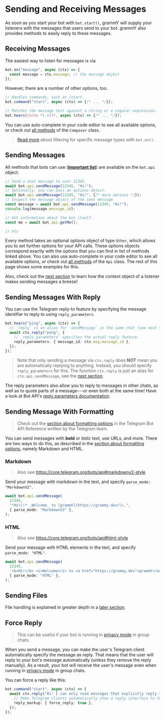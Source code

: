 # Sending and Receiving Messages

As soon as you start your bot with `bot.start()`, grammY will supply your
listeners with the messages that users send to your bot. grammY also provides
methods to easily reply to these messages.

## Receiving Messages

The easiest way to listen for messages is via

```ts
bot.on("message", async (ctx) => {
  const message = ctx.message; // the message object
});
```

However, there are a number of other options, too.

```ts
// Handles commands, such as /start.
bot.command("start", async (ctx) => {/* ... */});

// Matches the message text against a string or a regular expression.
bot.hears(/echo *(.+)?/, async (ctx) => {/* ... */});
```

You can use auto-complete in your code editor to see all available options, or
check out [all methods](/ref/core/composer) of the `Composer` class.

> [Read more](./filter-queries) about filtering for specific message types with
> `bot.on()`.

## Sending Messages

All methods that bots can use
(**[important list](https://core.telegram.org/bots/api#available-methods)**) are
available on the `bot.api` object.

```ts
// Send a text message to user 12345.
await bot.api.sendMessage(12345, "Hi!");
// Optionally, you can pass an options object.
await bot.api.sendMessage(12345, "Hi!", {/* more options */});
// Inspect the message object of the sent message.
const message = await bot.api.sendMessage(12345, "Hi!");
console.log(message.message_id);

// Get information about the bot itself.
const me = await bot.api.getMe();

// etc
```

Every method takes an optional options object of type `Other`, which allows you
to set further options for your API calls. These options objects correspond
exactly with the options that you can find in list of methods linked above. You
can also use auto-complete in your code editor to see all available options, or
check out [all methods](/ref/core/api) of the `Api` class. The rest of this page
shows some examples for this.

Also, check out the [next section](./context) to learn how the context object of
a listener makes sending messages a breeze!

## Sending Messages With Reply

You can use the Telegram reply-to feature by specifying the message identifier
to reply to using `reply_parameters`.

```ts
bot.hears("ping", async (ctx) => {
  // `reply` is an alias for `sendMessage` in the same chat (see next section).
  await ctx.reply("pong", {
    // `reply_parameters` specifies the actual reply feature.
    reply_parameters: { message_id: ctx.msg.message_id },
  });
});
```

> Note that only sending a message via `ctx.reply` does **NOT** mean you are
> automatically replying to anything. Instead, you should specify
> `reply_parameters` for this. The function `ctx.reply` is just an alias for
> `ctx.api.sendMessage`, see the [next section](./context#available-actions).

The reply parameters also allow you to reply to messages in other chats, as well
as to quote parts of a message---or even both at the same time! Have a look at
Bot API's
[reply parameters documentation](https://core.telegram.org/bots/api#replyparameters).

## Sending Message With Formatting

> Check out the
> [section about formatting options](https://core.telegram.org/bots/api#formatting-options)
> in the Telegram Bot API Reference written by the Telegram team.

You can send messages with **bold** or _italic_ text, use URLs, and more. There
are two ways to do this, as described in the
[section about formatting options](https://core.telegram.org/bots/api#formatting-options),
namely Markdown and HTML.

### Markdown

> Also see <https://core.telegram.org/bots/api#markdownv2-style>

Send your message with markdown in the text, and specify
`parse_mode: "MarkdownV2"`.

```ts
await bot.api.sendMessage(
  12345,
  "*Hi\\!* _Welcome_ to [grammY](https://grammy.dev)\\.",
  { parse_mode: "MarkdownV2" },
);
```

### HTML

> Also see <https://core.telegram.org/bots/api#html-style>

Send your message with HTML elements in the text, and specify
`parse_mode: "HTML"`.

```ts
await bot.api.sendMessage(
  12345,
  '<b>Hi!</b> <i>Welcome</i> to <a href="https://grammy.dev">grammY</a>.',
  { parse_mode: "HTML" },
);
```

## Sending Files

File handling is explained in greater depth in a
[later section](./files#sending-files).

## Force Reply

> This can be useful if your bot is running in
> [privacy mode](https://core.telegram.org/bots/features#privacy-mode) in group
> chats.

When you send a message, you can make the user's Telegram client automatically
specify the message as reply. That means that the user will reply to your bot's
message automatically (unless they remove the reply manually). As a result, your
bot will receive the user's message even when running in
[privacy mode](https://core.telegram.org/bots/features#privacy-mode) in group
chats.

You can force a reply like this:

```ts
bot.command("start", async (ctx) => {
  await ctx.reply("Hi! I can only read messages that explicitly reply to me!", {
    // Make Telegram clients automatically show a reply interface to the user.
    reply_markup: { force_reply: true },
  });
});
```
